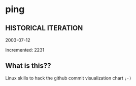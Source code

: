# ping

## HISTORICAL ITERATION
2003-07-12

Incremented: 2231

## What is this?? 
Linux skills to hack the github commit visualization chart `;-)`
